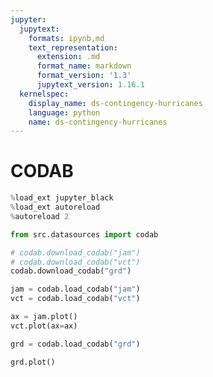 ```yaml
---
jupyter:
  jupytext:
    formats: ipynb,md
    text_representation:
      extension: .md
      format_name: markdown
      format_version: '1.3'
      jupytext_version: 1.16.1
  kernelspec:
    display_name: ds-contingency-hurricanes
    language: python
    name: ds-contingency-hurricanes
---
```


# CODAB

```python
%load_ext jupyter_black
%load_ext autoreload
%autoreload 2
```

```python
from src.datasources import codab
```

```python
# codab.download_codab("jam")
# codab.download_codab("vct")
codab.download_codab("grd")
```

```python
jam = codab.load_codab("jam")
vct = codab.load_codab("vct")
```

```python
ax = jam.plot()
vct.plot(ax=ax)
```

```python
grd = codab.load_codab("grd")
```

```python
grd.plot()
```
